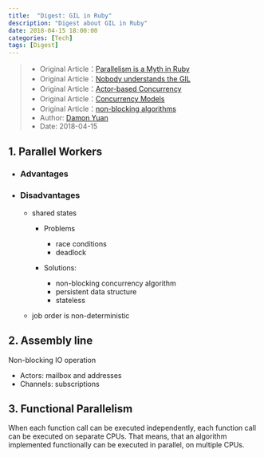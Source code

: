 ```yaml
---
title:  "Digest: GIL in Ruby"
description: "Digest about GIL in Ruby"
date: 2018-04-15 18:00:00
categories: [Tech]
tags: [Digest]
---
```


> * Original Article：[Parallelism is a Myth in Ruby](https://www.igvita.com/2008/11/13/concurrency-is-a-myth-in-ruby/)
> * Original Article：[Nobody understands the GIL](https://www.jstorimer.com/blogs/workingwithcode/8085491-nobody-understands-the-gil)
> * Original Article：[Actor-based Concurrency](http://berb.github.io/diploma-thesis/original/054_actors.html#02)
> * Original Article：[Concurrency Models](http://tutorials.jenkov.com/java-concurrency/concurrency-models.html#functional-parallelism)
> * Original Article：[non-blocking algorithms](http://tutorials.jenkov.com/java-concurrency/non-blocking-algorithms.html)
> * Author: [Damon Yuan](https://www.damonyuan.com)
> * Date: 2018-04-15

## 1. Parallel Workers

  * ### Advantages

  * ### Disadvantages

    -  shared states

       * Problems

         - race conditions
         - deadlock

       * Solutions:

         - non-blocking concurrency algorithm
         - persistent data structure
         - stateless

    - job order is non-deterministic

## 2. Assembly line

  Non-blocking IO operation

  - Actors: mailbox and addresses
  - Channels: subscriptions

## 3. Functional Parallelism

  When each function call can be executed independently, each function call can be executed on separate CPUs. That means, that an algorithm implemented functionally can be executed in parallel, on multiple CPUs.
